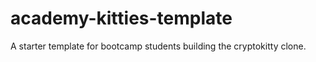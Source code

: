 # academy-kitties-template
A starter template for bootcamp students building the cryptokitty clone.
